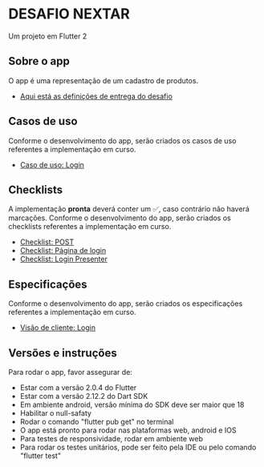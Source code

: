# DESAFIO NEXTAR

Um projeto em Flutter 2

## Sobre o app

O app é uma representação de um cadastro de produtos.

- [Aqui está as definições de entrega do desafio](https://github.com/nextar/desafio-nextar-mobile)

## Casos de uso

Conforme o desenvolvimento do app, serão criados os casos de uso referentes a implementação em curso.

- [Caso de uso: Login](./requirements/use_cases/authentication.md)

## Checklists

A implementação **pronta** deverá conter um ✅, caso contrário não haverá marcações.
Conforme o desenvolvimento do app, serão criados os checklists referentes a implementação em curso.

- [Checklist: POST](./requirements/checklists/http/post.md)
- [Checklist: Página de login](./requirements/checklists/pages/login/login_page.md)
- [Checklist: Login Presenter](./requirements/checklists/pages/login/login_presenter.md)

## Especificações

Conforme o desenvolvimento do app, serão criados os especificações referentes a implementação em curso.

- [Visão de cliente: Login](./requirements/bdd_specs/login.md)

## Versões e instruções

Para rodar o app, favor assegurar de:

- Estar com a versão 2.0.4 do Flutter
- Estar com a versão 2.12.2 do Dart SDK
- Em ambiente android, versão mínima do SDK deve ser maior que 18
- Habilitar o null-safaty
- Rodar o comando "flutter pub get" no terminal
- O app está pronto para rodar nas plataformas web, android e IOS
- Para testes de responsividade, rodar em ambiente web
- Para rodar os testes unitários, pode ser feito pela IDE ou pelo comando "flutter test"
